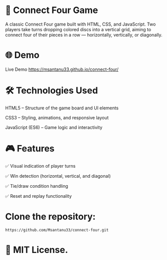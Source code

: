
# 🎯 Connect Four Game
A classic Connect Four game built with HTML, CSS, and JavaScript. Two players take turns dropping colored discs into a vertical grid, aiming to connect four of their pieces in a row — horizontally, vertically, or diagonally.

# 🌐 Demo
Live Demo https://msantanu33.github.io/connect-four/


# 🛠️ Technologies Used
HTML5 – Structure of the game board and UI elements

CSS3 – Styling, animations, and responsive layout

JavaScript (ES6) – Game logic and interactivity

# 🎮 Features

✅ Visual indication of player turns

✅ Win detection (horizontal, vertical, and diagonal)

✅ Tie/draw condition handling

✅ Reset and replay functionality


# Clone the repository:
```
https://github.com/Msantanu33/connect-four.git
```


# 📄 MIT License.
